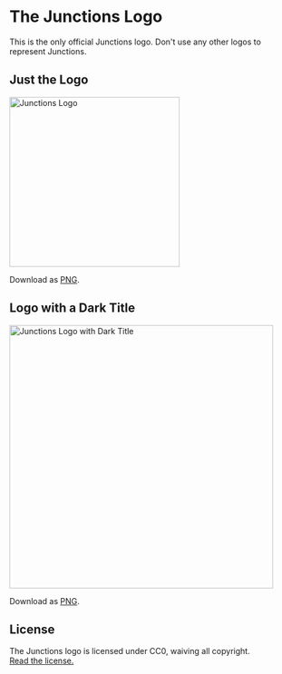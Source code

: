 # The Junctions Logo

This is the only official Junctions logo.
Don't use any other logos to represent Junctions.

## Just the Logo

<img src='https://raw.githubusercontent.com/jamesknelson/junctions/master/media/logo.png' alt='Junctions Logo' width='300'>

Download as [PNG](https://raw.githubusercontent.com/jamesknelson/junctions/master/media/logo.png).

## Logo with a Dark Title

<img src='https://raw.githubusercontent.com/jamesknelson/junctions/master/media/logo-title-dark.png' alt='Junctions Logo with Dark Title' width='465'>

Download as [PNG](https://raw.githubusercontent.com/jamesknelson/junctions/master/media/logo-title-dark.png).

## License

The Junctions logo is licensed under CC0, waiving all copyright.  
[Read the license.](../LICENSE-logo.md)
